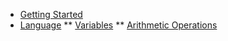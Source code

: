 * [Getting Started](README.md)
* [Language](Language/README.md)
** [Variables](Language/01_Variables.md)
** [Arithmetic Operations](Language/02_Arithmetic_Operations.md.md)
